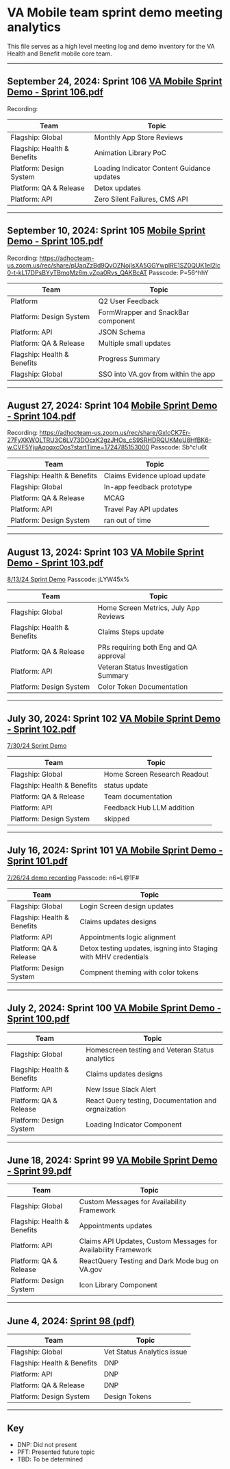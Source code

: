 # VA Mobile team sprint demo meeting analytics

This file serves as a high level meeting log and demo inventory for the VA Health and Benefit mobile core team.
***
## September 24, 2024: Sprint 106 [VA Mobile Sprint Demo - Sprint 106.pdf](https://github.com/user-attachments/files/17120552/VA.Mobile.Sprint.Demo.-.Sprint.106.pdf)


Recording: 

| Team | Topic | 
|---|---|
| Flagship: Global | Monthly App Store Reviews |
| Flagship: Health & Benefits | Animation Library PoC |
| Platform: Design System | Loading Indicator Content Guidance updates |
| Platform: QA & Release | Detox updates |
| Platform: API | Zero Silent Failures, CMS API |

***
## September 10, 2024: Sprint 105 [Mobile Sprint Demo - Sprint 105.pdf](https://github.com/user-attachments/files/16965602/Mobile.Sprint.Demo.-.Sprint.105.pdf)

Recording: https://adhocteam-us.zoom.us/rec/share/pUaqZzBd9QvOZNojIsXA5GGYwpIRE1SZ0QUK1eI2lc0-t-kL17DPsBYyTBmqMz6m.vZpa0Rvs_QAKBcAT 
Passcode: P=56^hhY

| Team | Topic | 
|---|---|
| Platform | Q2 User Feedback |
| Platform: Design System | FormWrapper and SnackBar component |
| Platform: API | JSON Schema |
| Platform: QA & Release | Multiple small updates |
| Flagship: Health & Benefits | Progress Summary |
| Flagship: Global | SSO into VA.gov from within the app |

***
## August 27, 2024: Sprint 104 [Mobile Sprint Demo - Sprint 104.pdf](https://github.com/user-attachments/files/16768507/Mobile.Sprint.Demo.-.Sprint.104.pdf)

Recording: https://adhocteam-us.zoom.us/rec/share/GxlcCK7Er-27FyXKWOLTRU3C6LV73DOcxK2gzJHOs_cS9SRHDRQUKMeU8HfBK6-w.CVF5YjuAqoqxcOos?startTime=1724785153000
Passcode: Sb^c!u6t

| Team | Topic | 
|---|---|
| Flagship: Health & Benefits | Claims Evidence upload update |
| Flagship: Global | In-app feedback prototype |
| Platform: QA & Release | MCAG |
| Platform: API | Travel Pay API updates |
| Platform: Design System | ran out of time |

***

## August 13, 2024: Sprint 103 [VA Mobile Sprint Demo - Sprint 103.pdf](https://github.com/user-attachments/files/16605405/VA.Mobile.Sprint.Demo.-.Sprint.103.pdf)

[8/13/24 Sprint Demo](https://adhocteam-us.zoom.us/rec/share/dQPRoBofBvVcPftxE6yWDbJWTlpSANl7jkg22hp-2d9sqknyCCGM66GASIJ--tEd.RC0JeEsCPtxLvFGS?startTime=1723575638000)
Passcode: jLYW45x%

| Team | Topic | 
|---|---|
| Flagship: Global | Home Screen Metrics, July App Reviews |
| Flagship: Health & Benefits | Claims Steps update |
| Platform: QA & Release | PRs requiring both Eng and QA approval |
| Platform: API | Veteran Status Investigation Summary |
| Platform: Design System | Color Token Documentation |

***

## July 30, 2024: Sprint 102 [VA Mobile Sprint Demo - Sprint 102.pdf](https://github.com/user-attachments/files/16433304/VA.Mobile.Sprint.Demo.-.Sprint.102.pdf)
[7/30/24 Sprint Demo](https://adhocteam-us.zoom.us/clips/share/oOUR0-6L24mpoKHnTWi0S0Cfcyl-t3URGv53XpW3OFQnbO-QsXA-RLk22T_d5yTVUXIpkw.Vo3whcM6MSPBaBzd)

| Team | Topic | 
|---|---|
| Flagship: Global | Home Screen Research Readout |
| Flagship: Health & Benefits | status update |
| Platform: QA & Release | Team documentation |
| Platform: API | Feedback Hub LLM addition |
| Platform: Design System | skipped |

***

## July 16, 2024: Sprint 101 [VA Mobile Sprint Demo - Sprint 101.pdf](https://github.com/user-attachments/files/16255990/VA.Mobile.Sprint.Demo.-.Sprint.101.pdf)
[7/26/24 demo recording](https://adhocteam-us.zoom.us/rec/play/yQ1uMbMPJpG58Ear9VM8SMGqjqZykvpEyC4AHNQAcqvJryuM8OmjjYTg1r455o0MOOXOh-UJmgCTOFlA.FJZmYEvH4v89YDUy%20Passcode:%20n6=L@1F#)
Passcode: n6=L@1F#

| Team | Topic | 
|---|---|
| Flagship: Global | Login Screen design updates |
| Flagship: Health & Benefits | Claims updates designs  |
| Platform: API | Appointments logic alignment |
| Platform: QA & Release | Detox testing updates, isgning into Staging with MHV credentials |
| Platform: Design System | Compnent theming with color tokens |

***

## July 2, 2024: Sprint 100 [VA Mobile Sprint Demo - Sprint 100.pdf](https://github.com/user-attachments/files/16073627/VA.Mobile.Sprint.Demo.-.Sprint.100.pdf)

| Team | Topic | 
|---|---|
| Flagship: Global | Homescreen testing and Veteran Status analytics |
| Flagship: Health & Benefits | Claims updates designs  |
| Platform: API | New Issue Slack Alert |
| Platform: QA & Release | React Query testing, Documentation and orgnaization |
| Platform: Design System | Loading Indicator Component |

***

## June 18, 2024: Sprint 99 [VA Mobile Sprint Demo - Sprint 99.pdf](https://github.com/user-attachments/files/15892230/VA.Mobile.Sprint.Demo.-.Sprint.99.pdf)

| Team | Topic | 
|---|---|
| Flagship: Global | Custom Messages for Availability Framework |
| Flagship: Health & Benefits | Appointments updates  |
| Platform: API | Claims API Updates, Custom Messages for Availability Framework |
| Platform: QA & Release | ReactQuery Testing and Dark Mode bug on VA.gov |
| Platform: Design System | Icon Library Component |

***

## June 4, 2024: [Sprint 98 (pdf)](slides/mobile-demo-sprint-98.pdf)

| Team | Topic |
|---|---|
| Flagship: Global | Vet Status Analytics issue |
| Flagship: Health & Benefits | DNP  |
| Platform: API | DNP |
| Platform: QA & Release | DNP |
| Platform: Design System | Design Tokens |

***

## Key

- DNP: Did not present
- PFT: Presented future topic
- TBD: To be determined
